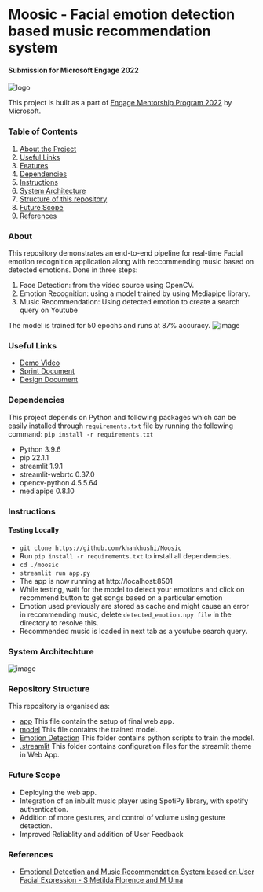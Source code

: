 # Moosic - Facial emotion detection based music recommendation system
#### Submission for Microsoft Engage 2022
![logo](https://user-images.githubusercontent.com/81975567/170825957-55b94708-4893-4e13-a4aa-c5fa4ca9b070.png)

This project is built as a part of [Engage Mentorship Program 2022](https://acehacker.com/microsoft/engage2022) by Microsoft.

### Table of Contents
1. [About the Project](#about)
2. [Useful Links](#useful-links)
3. [Features](#features)
4. [Dependencies](#dependencies)
5. [Instructions](#instructions)
6. [System Architecture](#system-architechture)
7. [Structure of this repository](#repository-structure)
8. [Future Scope](#future-scope)
9. [References](#references)


### About
This repository demonstrates an end-to-end pipeline for real-time Facial emotion recognition application along with reccommending music based on detected emotions.
Done in three steps:
1. Face Detection: from the video source using OpenCV.
2. Emotion Recognition: using a model trained by using Mediapipe library.
3. Music Recommendation: Using detected emotion to create a search query on Youtube

The model is trained for 50 epochs and runs at 87% accuracy.
![image](https://user-images.githubusercontent.com/81975567/170823927-bd313103-7b34-42fd-9635-1b913ec65667.png)

### Useful Links
- [Demo Video](https://drive.google.com/file/d/18LERP3mieY1IuGvB4rP2dNVi7-gSJYCW/view?usp=sharing)
- [Sprint Document](https://drive.google.com/file/d/16Hw_z2g4PVrzBO97enPeikW0-3zO8n5i/view?usp=sharing)
- [Design Document](https://docs.google.com/presentation/d/1XoSN0gW_lVGJQSsLhSe6WVx80PbyMRAg/edit?usp=sharing&ouid=109023606663997444374&rtpof=true&sd=true)






### Dependencies
This project depends on Python and following packages which can be easily installed through `requirements.txt` file by running the following command:
`pip install -r requirements.txt`
- Python 3.9.6
- pip 22.1.1
- streamlit 1.9.1
- streamlit-webrtc 0.37.0
- opencv-python 4.5.5.64
- mediapipe 0.8.10
 
### Instructions
#### Testing Locally
-	`git clone https://github.com/khankhushi/Moosic`
-	Run `pip install -r requirements.txt` to install all dependencies.
-	`cd ./moosic`
-	`streamlit run app.py`
-	The app is now running at http://localhost:8501
-	While testing, wait for the model to detect your emotions and click on recommend button to get songs based on a particular emotion
- Emotion used previously are stored as cache and might cause an error in recommending music, delete `detected_emotion.npy file` in the directory to resolve this. 
- Recommended music is loaded in next tab as a youtube search query.

### System Architechture
![image](https://user-images.githubusercontent.com/81975567/170823667-70ffb002-f1bd-4578-b9a0-4ed32baee51d.png)

### Repository Structure
 This repository is organised as:
 - [app](/app.py) This file contain the setup of final web app.
 - [model](/model.h5) This file contains the trained model.
 - [Emotion Detection](./Emotion%20Detection) This folder contains python scripts to train the model.
 - [.streamlit](./.streamlit) This folder contains configuration files for the streamlit theme in Web App.




### Future Scope
- Deploying the web app.
- Integration of an inbuilt music player using  SpotiPy library, with spotify authentication.
- Addition of more gestures, and control of volume using gesture detection.
- Improved Reliablity and addition of User Feedback 

### References
- [Emotional Detection and Music Recommendation System
based on User Facial Expression - S Metilda Florence and M Uma](https://iopscience.iop.org/article/10.1088/1757-899X/912/6/062007/pdf)


